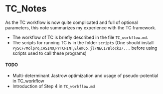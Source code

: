 # TC_Notes
As the TC workflow is now quite complicated and full of optional parameters, this note summarizes my experience with the TC framework.

- The workflow of TC is briefly described in the file `TC_workflow.md`.
- The scripts for running TC is in the folder `scripts` (One should install `PySCF/Molpro`,`CASINO`,`PYTCHINT`,`ElemCo.jl/NECI/Block2/...` before using scripts used to call these programs)

#### TODO
- Multi-determinant Jastrow optimization and usage of pseudo-potential in TC_workflow
- Introduction of Step 4 in `TC_workflow.md`